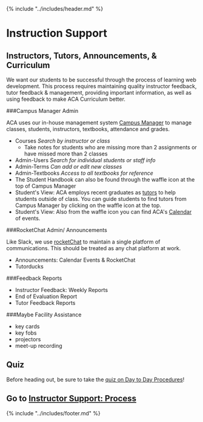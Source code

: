 {% include "../includes/header.md" %}

# Instruction Support

## Instructors, Tutors, Announcements, & Curriculum

We want our students to be successful through the process of learning web development. This process requires maintaining quality instructor feedback, tutor feedback & management, providing important information, as well as using feedback to make ACA Curriculum better. 

###Campus Manager Admin

ACA uses our in-house management system [Campus Manager](https://campus.austincodingacademy.com/#users/5b43b1b15ca8d30014dddfa9) to manage classes, students, instructors, textbooks, attendance and grades. 

  - Courses *Search by instructor or class*
    - Take notes for students who are missing more than 2 assignments or have missed more than 2 classes
  - Admin-Users *Search for individual students or staff info*
  - Admin-Terms *Can add or edit new classes*
  - Admin-Textbooks *Access to all textbooks for reference*
  - The Student Handbook can also be found through the waffle icon at the top of Campus Manager
  - Student's View: ACA employs recent graduates as [tutors](https://austincodingacademy.com/tutors/) to help students outside of class. You can guide students to find tutors from Campus Manager by clicking on the waffle icon at the top.
  - Student's View: Also from the waffle icon you can find ACA's [Calendar](https://calendar.austincodingacademy.com/) of events.

###RocketChat Admin/ Announcements

Like Slack, we use [rocketChat](https://chat.austincodingacademy.com/) to maintain a single platform of communications. This should be treated as any chat platform at work. 

- Announcements: Calendar Events & RocketChat
- Tutorducks


###Feedback Reports

- Instructor Feedback: Weekly Reports
- End of Evaluation Report
- Tutor Feedback Reports


###Maybe Facility Assistance

- key cards
- key fobs
- projectors
- meet-up recording


<!-- <iframe src="https://player.vimeo.com/video/336842278" width="640" height="480" frameborder="0" allow="autoplay; fullscreen" allowfullscreen></iframe> -->



## Quiz

Before heading out, be sure to take the [quiz on Day to Day Procedures](https://docs.google.com/forms/d/e/1FAIpQLSfYmvAgiRgity2_Oovi-kOq7Sq1DwSF4qd2ZEqmhNvApdeo9Qpew/viewform?usp=sf_link)!

## Go to [Instructor Support: Process](instructorSupportProcess.md)

{% include "../includes/footer.md" %}
